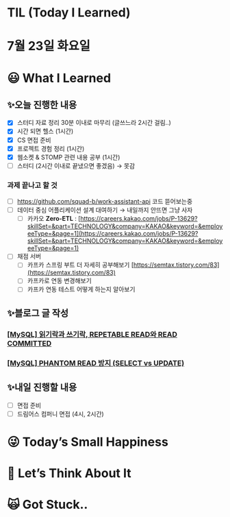 # TIL (Today I Learned)

# 7월 23일 화요일

# 😃 What I Learned

## ✨오늘 진행한 내용

- [x]  스터디 자료 정리 30분 이내로 마무리 (글쓰느라 2시간 걸림..)
- [x]  시간 되면 헬스 (1시간)
- [x]  CS 면접 준비
- [x]  프로젝트 경험 정리 (1시간)
- [x]  웹소켓 & STOMP 관련 내용 공부 (1시간)
- [ ]  스터디 (2시간 이내로 끝냈으면 좋겠음) → 못감

### 과제 끝나고 할 것

- [ ]  https://github.com/squad-b/work-assistant-api 코드 뜯어보는중
- [ ]  데이터 중심 어플리케이션 설계 대여하기 → 내일까지 안뜨면 그냥 사자
    - [ ]  카카오 **Zero-ETL** : [https://careers.kakao.com/jobs/P-13629?skillSet=&part=TECHNOLOGY&company=KAKAO&keyword=&employeeType=&page=1](https://careers.kakao.com/jobs/P-13629?skillSet=&part=TECHNOLOGY&company=KAKAO&keyword=&employeeType=&page=1)
- [ ]  채점 서버
    - [ ]  카프카 스프링 부트 더 자세히 공부해보기 [https://semtax.tistory.com/83](https://semtax.tistory.com/83)
    - [ ]  카프카로 연동 변경해보기
    - [ ]  카프카 연동 테스트 어떻게 하는지 알아보기

## ✨블로그 글 작성

### [**[MySQL] 읽기락과 쓰기락, REPETABLE READ와 READ COMMITTED**](https://velog.io/@damongsanga/MySQL-%EC%9D%BD%EA%B8%B0%EB%9D%BD%EA%B3%BC-%EC%93%B0%EA%B8%B0%EB%9D%BD-REPETABLE-READ%EC%99%80-READ-COMMITTED)

### [**[MySQL] PHANTOM READ 방지 (SELECT vs UPDATE)**](https://velog.io/@damongsanga/MySQL-PHANTOM-READ-%EB%B0%A9%EC%A7%80-SELECT-vs-UPDATE)

## ✨내일 진행할 내용

- [ ]  면접 준비
- [ ]  드림어스 컴퍼니 면접 (4시, 2시간)

# 😜 Today’s Small Happiness

# 🧐 Let’s Think About It

# 🙀 Got Stuck..